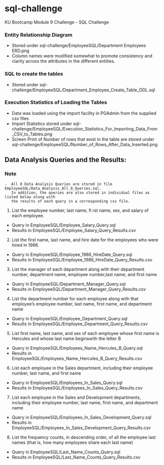 # sql-challenge
KU Bootcamp Module 9 Challenge - SQL Challenge

### Entity Relationship Diagram
-  Stored under sql-challenge/EmployeeSQL/Department Employees ERD.png
-  Column names were modified somewhat to promote consistency and clarity across the attributes in the different entities.

### SQL to create the tables
-  Stored under sql-challenge/EmployeeSQL/Department_Employee_Create_Table_DDL.sql

### Execution Statistics of Loading the Tables
-  Data was loaded using the import facility in PGAdmin from the supplied csv files
-  Import Statistics stored under sql-challenge/EmployeeSQL/Execution_Statistics_For_Importing_Data_From_CSV_to_Tables.png
-  Screen Print of Number of rows that exist in the table are stored under sql-challenge/EmployeeSQL/Number_of_Rows_After_Data_Inserted.png

##  Data Analysis Queries and the Results:

### Note 
    -  All 8 Data Analysis Queries are stored in file EmployeeSQL/Data_Analysis_All_8_Queries.sql.  
       In addition, the queries are also stored in individual files as listed below along with 
       the results of each query in a corresponding csv file.
    
1.  List the employee number, last name, fi rst name, sex, and salary of each employee.
- Query in EmployeeSQL/Employee_Salary_Query.sql
- Results in EmployeeSQL/Employee_Salary_Query_Results.csv

2.  List the first name, last name, and hire date for the employees who were hired in 1986.
- Query in EmployeeSQL/Employee_1986_HireDate_Query.sql
- Results in EmployeeSQL/Employee_1986_HireDate_Query_Results.csv

3. List the manager of each department along with their department number, department name, employee number,last name, and first name
- Query in EmployeeSQL/Department_Manager_Query.sql
- Results in EmployeeSQL/Department_Manager_Query_Results.csv

4. List the department number for each employee along with that employee’s employee number, last name, first name, and department name
- Query in EmployeeSQL/Employee_Department_Query.sql
- Results in EmployeeSQL/Employee_Department_Query_Results.csv

5. List first name, last name, and sex of each employee whose first name is Hercules and whose last name beginswith the letter B
- Query in EmployeeSQL/Employees_Name_Hercules_B_Query.sql
- Results in EmployeeSQL/Employees_Name_Hercules_B_Query_Results.csv

6. List each employee in the Sales department, including their employee number, last name, and first name
-  Query in EmployeeSQL/Employees_In_Sales_Query.sql
-  Results in EmployeeSQL/Employees_In_Sales_Query_Results.csv

7. List each employee in the Sales and Development departments, including their employee number, last name, first name, and department name
-  Query in EmployeeSQL/Employees_In_Sales_Development_Query.sql
-  Results in EmployeeSQL/Employees_In_Sales_Development_Query_Results.csv

8. List the frequency counts, in descending order, of all the employee last names (that is, how many employees share each last name)
-  Query in EmployeeSQL/Last_Name_Counts_Query.sql
-  Results in EmployeeSQL/Last_Name_Counts_Query_Results.csv
